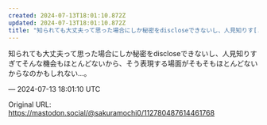 ```yaml
---
created: 2024-07-13T18:01:10.872Z
updated: 2024-07-13T18:01:10.872Z
title: "知られても大丈夫って思った場合にしか秘密をdiscloseできないし、人見知りす[...]"
---
```


<p>知られても大丈夫って思った場合にしか秘密をdiscloseできないし、人見知りすぎてそんな機会もほとんどないから、そう表現する場面がそもそもほとんどないからなのかもしれない…。</p>

&mdash; 2024-07-13 18:01:10 UTC

Original URL: https://mastodon.social/@sakuramochi0/112780487614461768

